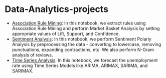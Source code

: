 # Data-Analytics-projects
- [Association Rule Mining](/MarketBasketAnalysis.ipynb): In this notebook, we extract rules using Association Rule Mining and perform Market Basket Analysis by setting appropriate values of Lift, Support, and Confidence.
- [Sentiment Analysis](/SentimentAnalysis_NGrams.ipynb): In this notebook, we perform Sentiment Polariy Analysis by preprocessing the data - converting to lowercase, removing punctuations, expanding contractions, etc. We also perform N-Gram analysis of reviews.
- [Time Series Analysis](/TimeSeriesAnalysis.ipynb): In this notebook, we forecast the unemployment rate using Time Series Models like ARIMA, ARIMAX, SARIMA, and SARIMAX.
